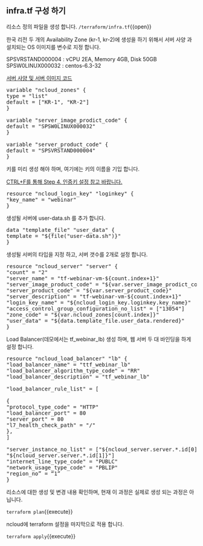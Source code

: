 ## infra.tf 구성 하기  

리소스 정의 파일을 생성 합니다.
`/terraform/infra.tf`{{open}}


한국 리전 두 개의 Availability Zone (kr-1, kr-2)에 생성을 하기 위해서 
서버 사양 과 설치되는 OS 이미지를 변수로 지정 합니다.

SPSVRSTAND000004 : vCPU 2EA, Memory 4GB, Disk 50GB
SPSW0LINUX000032 : centos-6.3-32

[서버 사양 및 서버 이미지 코드](https://github.com/Planet15/ncloud_infra_example/wiki/ncloud-builder-parameter(packer)?fbclid=IwAR04koqtgj6KPFjkMnVpMAnwZs_8N_IwJ2nmDiH8t5fo5WJPjrIJf5HNKoU)

<pre class="file" data-filename="infra.tf" data-target="replace">
variable &#x22;ncloud_zones&#x22; {
type = &#x22;list&#x22;
default = [&#x22;KR-1&#x22;, &#x22;KR-2&#x22;]
}

variable &#x22;server_image_prodict_code&#x22; {
default = &#x22;SPSW0LINUX000032&#x22;
}

variable &#x22;server_product_code&#x22; {
default = &#x22;SPSVRSTAND000004&#x22;
}
</pre>

키를 미리 생성 해야 하며, 여기에는 키의 이름을 기입 합니다.

[CTRL+F를 통해 Step 4. 인증키 설정 참고 바랍니다.](https://docs.ncloud.com/ko/compute/compute-1-1-v2.html)

<pre class="file" data-filename="infra.tf" data-target="append">
resource &#x22;ncloud_login_key&#x22; &#x22;loginkey&#x22; {
&#x22;key_name&#x22; = &#x22;webinar&#x22;
}
</pre>

생성될 서버에 user-data.sh 를 추가 합니다.

<pre class="file" data-filename="infra.tf" data-target="append">
data &#x22;template_file&#x22; &#x22;user_data&#x22; {
template = &#x22;${file(&#x22;user-data.sh&#x22;)}&#x22;
}
</pre>

생성될 서버의 타입을 지정 하고, 서버 갯수를 2개로 설정 합니다.

<pre class="file" data-filename="infra.tf" data-target="append">
resource &#x22;ncloud_server&#x22; &#x22;server&#x22; {
&#x22;count&#x22; = &#x22;2&#x22;
&#x22;server_name&#x22; = &#x22;tf-webinar-vm-${count.index+1}&#x22;
&#x22;server_image_product_code&#x22; = &#x22;${var.server_image_prodict_code}&#x22;
&#x22;server_product_code&#x22; = &#x22;${var.server_product_code}&#x22;
&#x22;server_description&#x22; = &#x22;tf-webinar-vm-${count.index+1}&#x22;
&#x22;login_key_name&#x22; = &#x22;${ncloud_login_key.loginkey.key_name}&#x22;
&#x22;access_control_group_configuration_no_list&#x22; = [&#x22;13054&#x22;]
&#x22;zone_code&#x22; = &#x22;${var.ncloud_zones[count.index]}&#x22;
&#x22;user_data&#x22; = &#x22;${data.template_file.user_data.rendered}&#x22;
}
</pre>

Load Balancer(데모에서는 tf_webinar_lb) 생성 하며, 웹 서버 두 대 바인딩을 하게 설정 합니다.
<pre class="file" data-filename="infra.tf" data-target="append">
resource &#x22;ncloud_load_balancer&#x22; &#x22;lb&#x22; {
&#x22;load_balancer_name&#x22; = &#x22;ttf_webinar_lb&#x22;
&#x22;load_balancer_algorithm_type_code&#x22; = &#x22;RR&#x22;
&#x22;load_balancer_description&#x22; = &#x22;tf_webinar_lb&#x22;

&#x22;load_balancer_rule_list&#x22; = [

{
&#x22;protocol_type_code&#x22; = &#x22;HTTP&#x22;
&#x22;load_balancer_port&#x22; = 80
&#x22;server_port&#x22; = 80
&#x22;l7_health_check_path&#x22; = &#x22;/&#x22;
},
]

&#x22;server_instance_no_list&#x22; = [&#x22;${ncloud_server.server.*.id[0]}&#x22;,
&#x22;${ncloud_server.server.*.id[1]}&#x22;]
&#x22;internet_line_type_code&#x22; = &#x22;PUBLC&#x22;
&#x22;network_usage_type_code&#x22; = &#x22;PBLIP&#x22;
&#x22;region_no” = “1”
}
</pre>

리소스에 대한 생성 및 변경 내용 확인하며, 현재 이 과정은 실제로 생성 되는 과정은 아닙니다.

`terraform plan`{{execute}}

ncloud에 terraform 설정을 마지막으로 적용 합니다.

`terraform apply`{{execute}}

